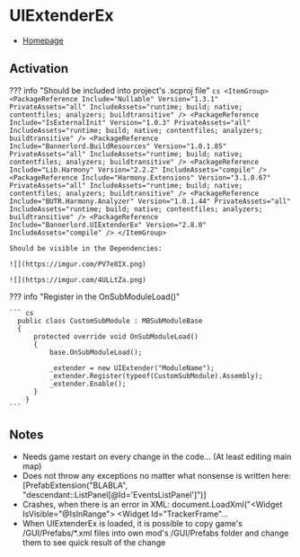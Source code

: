 # UIExtenderEx

* [Homepage](https://uiextenderex.butr.link/index.html)


## Activation

??? info "Should be included into project's .scproj file"
    ``` cs
    <ItemGroup>
        <PackageReference Include="Nullable" Version="1.3.1" PrivateAssets="all" IncludeAssets="runtime; build; native; contentfiles; analyzers; buildtransitive" />
        <PackageReference Include="IsExternalInit" Version="1.0.3" PrivateAssets="all" IncludeAssets="runtime; build; native; contentfiles; analyzers; buildtransitive" />
        <PackageReference Include="Bannerlord.BuildResources" Version="1.0.1.85" PrivateAssets="all" IncludeAssets="runtime; build; native; contentfiles; analyzers; buildtransitive" />
        <PackageReference Include="Lib.Harmony" Version="2.2.2" IncludeAssets="compile" />
        <PackageReference Include="Harmony.Extensions" Version="3.1.0.67" PrivateAssets="all" IncludeAssets="runtime; build; native; contentfiles; analyzers; buildtransitive" />
        <PackageReference Include="BUTR.Harmony.Analyzer" Version="1.0.1.44" PrivateAssets="all" IncludeAssets="runtime; build; native; contentfiles; analyzers; buildtransitive" />
        <PackageReference Include="Bannerlord.UIExtenderEx" Version="2.8.0" IncludeAssets="compile" />
    </ItemGroup>
    ```

    Should be visible in the Dependencies:

    ![](https://imgur.com/PV7e8IX.png)

    ![](https://imgur.com/4ULLtZa.png)

??? info "Register in the OnSubModuleLoad()"

    ``` cs
      public class CustomSubModule : MBSubModuleBase
      {
          protected override void OnSubModuleLoad()
          {
              base.OnSubModuleLoad();

              _extender = new UIExtender("ModuleName");
              _extender.Register(typeof(CustomSubModule).Assembly);
              _extender.Enable();
          }
        }
    ```


## Notes

* Needs game restart on every change in the code... (At least editing main map)
* Does not throw any exceptions no matter what nonsense is written here: [PrefabExtension("BLABLA", "descendant::ListPanel[@Id='EventsListPanel']")]
* Crashes, when there is an error in XML: document.LoadXml("<Widget IsVisible=\"@IsInRange\"> <Children> <Widget Id=\"TrackerFrame\"...
* When UIExtenderEx is loaded, it is possible to copy game's /GUI/Prefabs/*.xml files into own mod's /GUI/Prefabs folder and change them to see quick result of the change

